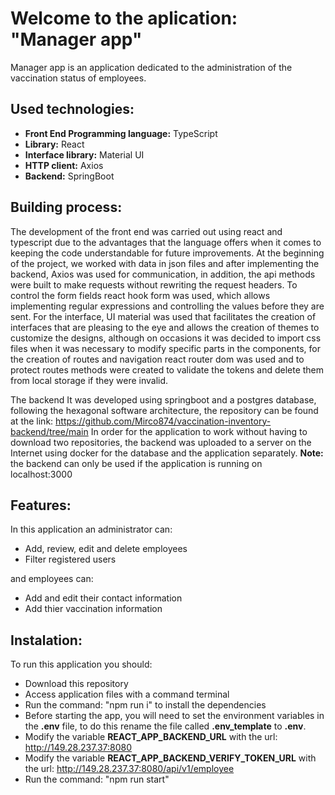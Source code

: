 # Welcome to the aplication: "Manager app"
Manager app is an application dedicated to the administration of the vaccination status of employees.

## Used technologies:
 - **Front End Programming language:** TypeScript
 - **Library:** React
 - **Interface library:** Material UI
 - **HTTP client:** Axios
 - **Backend:** SpringBoot

## Building process:
The development of the front end was carried out using react and typescript due to the advantages that the language offers when it comes to keeping the code understandable for future improvements.
At the beginning of the project, we worked with data in json files and after implementing the backend, Axios was used for communication, in addition, the api methods were built to make requests without rewriting the request headers.
To control the form fields react hook form was used, which allows implementing regular expressions and controlling the values before they are sent. For the interface, UI material was used that facilitates the creation of interfaces that are pleasing to the eye and allows the creation of themes to customize the designs, although on occasions it was decided to import css files when it was necessary to modify specific parts in the components, for the creation of routes and navigation react router dom was used and to protect routes methods were created to validate the tokens and delete them from local storage if they were invalid.

The backend It was developed using springboot and a postgres database, following the hexagonal software architecture, the repository can be found at the link: https://github.com/Mirco874/vaccination-inventory-backend/tree/main
In order for the application to work without having to download two repositories, the backend was uploaded to a server on the Internet using docker for the database and the application separately.
**Note:** the backend can only be used if the application is running on localhost:3000

## Features:

In this application an administrator can:
- Add, review, edit and delete employees
- Filter registered users

and employees can:
- Add and edit their contact information
- Add thier vaccination information

## Instalation:
To run this application you should:
 - Download this repository
 - Access application files with a command terminal
 - Run the command: "npm run i" to install the dependencies
 - Before starting the app, you will need to set the environment variables in the **.env** file, to do this rename the file called **.env_template** to **.env**.
 - Modify the variable **REACT_APP_BACKEND_URL** with the url: http://149.28.237.37:8080
 - Modify the variable **REACT_APP_BACKEND_VERIFY_TOKEN_URL** with the url: http://149.28.237.37:8080/api/v1/employee
 - Run the command: "npm run start"
